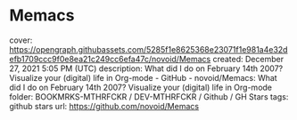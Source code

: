 # Memacs

cover: https://opengraph.githubassets.com/5285f1e8625368e23071f1e981a4e32defb1709ccc9f0e8ea21c249cc6efa47c/novoid/Memacs
created: December 27, 2021 5:05 PM (UTC)
description: What did I do on February 14th 2007? Visualize your (digital) life in Org-mode - GitHub - novoid/Memacs: What did I do on February 14th 2007? Visualize your (digital) life in Org-mode
folder: BOOKMRKS-MTHRFCKR / DEV-MTHRFCKR / Github / GH Stars
tags: github stars
url: https://github.com/novoid/Memacs